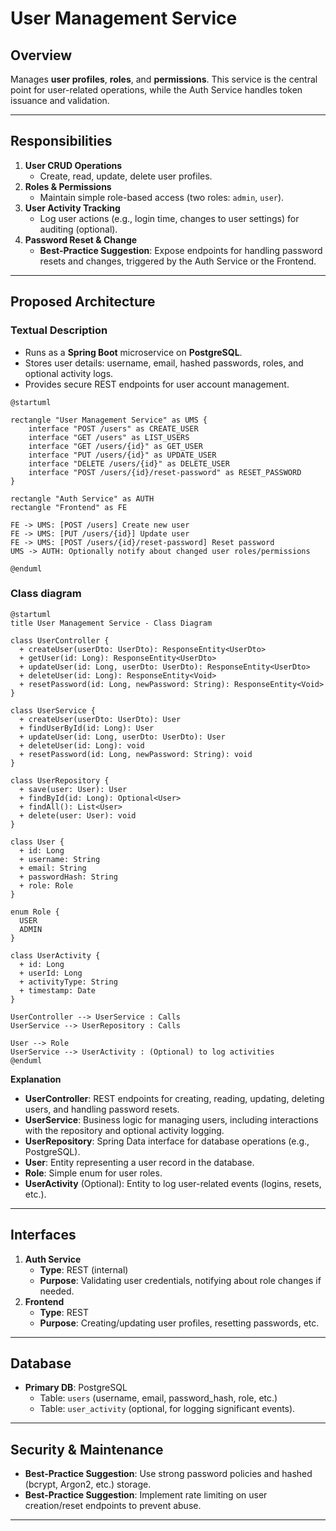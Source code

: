 # User Management Service

## Overview
Manages **user profiles**, **roles**, and **permissions**. This service is the central point for user-related operations, while the Auth Service handles token issuance and validation.

---

## Responsibilities
1. **User CRUD Operations**
    - Create, read, update, delete user profiles.
2. **Roles & Permissions**
    - Maintain simple role-based access (two roles: `admin`, `user`).
3. **User Activity Tracking**
    - Log user actions (e.g., login time, changes to user settings) for auditing (optional).
4. **Password Reset & Change**
    - **Best-Practice Suggestion**: Expose endpoints for handling password resets and changes, triggered by the Auth Service or the Frontend.

---

## Proposed Architecture

### Textual Description
- Runs as a **Spring Boot** microservice on **PostgreSQL**.
- Stores user details: username, email, hashed passwords, roles, and optional activity logs.
- Provides secure REST endpoints for user account management.

```plantuml
@startuml

rectangle "User Management Service" as UMS {
    interface "POST /users" as CREATE_USER
    interface "GET /users" as LIST_USERS
    interface "GET /users/{id}" as GET_USER
    interface "PUT /users/{id}" as UPDATE_USER
    interface "DELETE /users/{id}" as DELETE_USER
    interface "POST /users/{id}/reset-password" as RESET_PASSWORD
}

rectangle "Auth Service" as AUTH
rectangle "Frontend" as FE

FE -> UMS: [POST /users] Create new user
FE -> UMS: [PUT /users/{id}] Update user
FE -> UMS: [POST /users/{id}/reset-password] Reset password
UMS -> AUTH: Optionally notify about changed user roles/permissions

@enduml
```

### Class diagram

```plantuml
@startuml
title User Management Service - Class Diagram

class UserController {
  + createUser(userDto: UserDto): ResponseEntity<UserDto>
  + getUser(id: Long): ResponseEntity<UserDto>
  + updateUser(id: Long, userDto: UserDto): ResponseEntity<UserDto>
  + deleteUser(id: Long): ResponseEntity<Void>
  + resetPassword(id: Long, newPassword: String): ResponseEntity<Void>
}

class UserService {
  + createUser(userDto: UserDto): User
  + findUserById(id: Long): User
  + updateUser(id: Long, userDto: UserDto): User
  + deleteUser(id: Long): void
  + resetPassword(id: Long, newPassword: String): void
}

class UserRepository {
  + save(user: User): User
  + findById(id: Long): Optional<User>
  + findAll(): List<User>
  + delete(user: User): void
}

class User {
  + id: Long
  + username: String
  + email: String
  + passwordHash: String
  + role: Role
}

enum Role {
  USER
  ADMIN
}

class UserActivity {
  + id: Long
  + userId: Long
  + activityType: String
  + timestamp: Date
}

UserController --> UserService : Calls
UserService --> UserRepository : Calls

User --> Role
UserService --> UserActivity : (Optional) to log activities
@enduml
```

**Explanation**

- **UserController**: REST endpoints for creating, reading, updating, deleting users, and handling password resets.
- **UserService**: Business logic for managing users, including interactions with the repository and optional activity logging.
- **UserRepository**: Spring Data interface for database operations (e.g., PostgreSQL).
- **User**: Entity representing a user record in the database.
- **Role**: Simple enum for user roles.
- **UserActivity** (Optional): Entity to log user-related events (logins, resets, etc.).

---

## Interfaces
1. **Auth Service**
    - **Type**: REST (internal)
    - **Purpose**: Validating user credentials, notifying about role changes if needed.
2. **Frontend**
    - **Type**: REST
    - **Purpose**: Creating/updating user profiles, resetting passwords, etc.

---

## Database
- **Primary DB**: PostgreSQL
    - Table: `users` (username, email, password_hash, role, etc.)
    - Table: `user_activity` (optional, for logging significant events).

---

## Security & Maintenance
- **Best-Practice Suggestion**: Use strong password policies and hashed (bcrypt, Argon2, etc.) storage.
- **Best-Practice Suggestion**: Implement rate limiting on user creation/reset endpoints to prevent abuse.

---